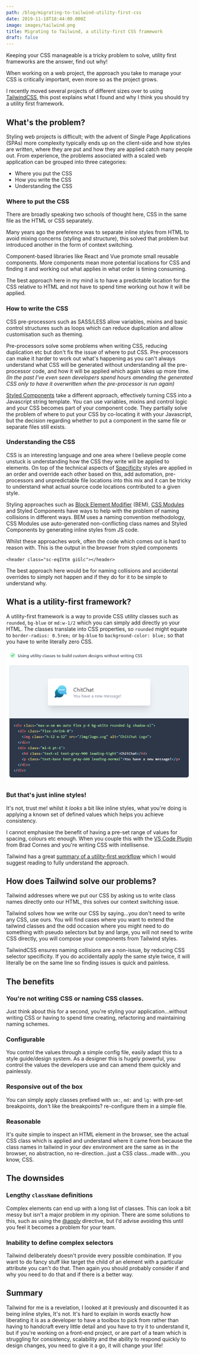 ```yaml
---
path: /blog/migrating-to-tailwind-utility-first-css
date: 2019-11-18T18:44:00.000Z
image: images/tailwind.png
title: Migrating to Tailwind, a utility-first CSS framework
draft: false
---
```


Keeping your CSS manageable is a tricky problem to solve, utility first frameworks are the answer, find out why!

<!-- end -->

When working on a web project, the approach you take to manage your CSS is critically important, even more so as the project grows.

I recently moved several projects of different sizes over to using [TailwindCSS](https://tailwindcss.com/), this post explains what I found and why I think you should try a utility first framework.

## What's the problem?

Styling web projects is difficult; with the advent of Single Page Applications (SPAs) more complexity typically ends up on the client-side and how styles are written, where they are put and how they are applied catch many people out.
From experience, the problems associated with a scaled web application can be grouped into three categories:

- Where you put the CSS
- How you write the CSS
- Understanding the CSS

### Where to put the CSS

There are broadly speaking two schools of thought here, CSS in the same file as the HTML or CSS separately.

Many years ago the preference was to separate inline styles from HTML to avoid mixing concerns (styling and structure), this solved that problem but introduced another in the form of context switching.

Component-based libraries like React and Vue promote small reusable components. More components mean more potential locations for CSS and finding it and working out what applies in what order is timing consuming.

The best approach here in my mind is to have a predictable location for the CSS relative to HTML and not have to spend time working out how it will be applied.

### How to write the CSS

CSS pre-processors such as SASS/LESS allow variables, mixins and basic control structures such as loops which can reduce duplication and allow customisation such as theming.

Pre-processors solve some problems when writing CSS, reducing duplication etc but don't fix the issue of where to put CSS. Pre-processors can make it harder to work out what's happening as you can't always understand what CSS will be generated without understanding all the pre-processor code, and how it will be applied which again takes up more time. _(In the past I've even seen developers spend hours amending the generated CSS only to have it overwritten when the pre-processor is run again)_

[Styled Components](https://styled-components.com/) take a different approach, effectively turning CSS into a Javascript string template. You can use variables, mixins and control logic and your CSS becomes part of your component code.
They partially solve the problem of where to put your CSS by co-locating it with your Javascript, but the decision regarding whether to put a component in the same file or separate files still exists.

### Understanding the CSS

CSS is an interesting language and one area where I believe people come unstuck is understanding how the CSS they write will be applied to elements. On top of the technical aspects of [Specificity](https://developer.mozilla.org/en-US/docs/Web/CSS/Specificity) styles are applied in an order and override each other based on this, add automation, pre-processors and unpredictable file locations into this mix and it can be tricky to understand what actual source code locations contributed to a given style.

Styling approaches such as [Block Element Modifier](http://getbem.com/) (BEM), [CSS Modules](https://github.com/css-modules/css-modules) and Styled Components have ways to help with the problem of naming collisions in different ways. BEM uses a naming convention methodology, CSS Modules use auto-generated non-conflicting class names and Styled Components by generating inline styles from JS code.

Whilst these approaches work, often the code which comes out is hard to reason with. This is the output in the browser from styled components

`<header class="sc-eqIVtm giGlc"></header>`

The best approach here would be for naming collisions and accidental overrides to simply not happen and if they do for it to be simple to understand why.

## What is a utility-first framework?

A utility-first framework is a way to provide CSS utility classes such as `rounded`, `bg-blue` or `md:w-1/2` which you can simply add directly yo your HTML. The classes translate into CSS properties, so `rounded` might equate to `border-radius: 0.5rem;` or `bg-blue` to `background-color: blue;` so that you have to write literally zero CSS.

![Tailwind example](images/tailwind_example.png)

### But that's just inline styles!

It's not, trust me! whilst it _looks_ a bit like inline styles, what you're doing is applying a known set of defined values which helps you achieve consistency.

I cannot emphasise the benefit of having a pre-set range of values for spacing, colours etc enough. When you couple this with the [VS Code Plugin](https://marketplace.visualstudio.com/items?itemName=bradlc.vscode-tailwindcss) from Brad Cornes and you're writing CSS with intellisense.

Tailwind has a great [summary of a utility-first workflow](https://tailwindcss.com/docs/utility-first/) which I would suggest reading to fully understand the approach.

## How does Tailwind solve our problems?

Tailwind addresses where we put our CSS by asking us to write class names directly onto our HTML, this solves our context switching issue.

Tailwind solves how we write our CSS by saying...you don't need to write any CSS, use ours. You will find cases where you want to extend the tailwind classes and the odd occasion where you might need to do something with pseudo selectors but by and large, you will not need to write CSS directly, you will compose your components from Tailwind styles.

TailwindCSS ensures naming collisions are a non-issue, by reducing CSS selector specificity. If you do accidentally apply the same style twice, it will literally be on the same line so finding issues is quick and painless.

## The benefits

### You're not writing CSS or naming CSS classes.

Just think about this for a second, you're styling your application...without writing CSS or having to spend time creating, refactoring and maintaining naming schemes.

### Configurable

You control the values through a simple config file, easily adapt this to a style guide/design system. As a designer this is hugely powerful, you control the values the developers use and can amend them quickly and painlessly.

### Responsive out of the box

You can simply apply classes prefixed with `sm:`, `md:` and `lg:` with pre-set breakpoints, don't like the breakpoints? re-configure them in a simple file.

### Reasonable

It's quite simple to inspect an HTML element in the browser, see the actual CSS class which is applied and understand where it came from because the class names in tailwind in your dev environment are the same as in the browser, no abstraction, no re-direction...just a CSS class...made with...you know, CSS.

## The downsides

### Lengthy `className` definitions

Complex elements can end up with a long list of classes. This can look a bit messy but isn't a major problem in my opinion. There are some solutions to this, such as using the [@apply](https://tailwindcss.com/docs/extracting-components/) directive, but I'd advise avoiding this until you feel it becomes a problem for your team.

### Inability to define complex selectors

Tailwind deliberately doesn't provide every possible combination. If you want to do fancy stuff like target the child of an element with a particular attribute you can't do that. Then again you should probably consider if and why you need to do that and if there is a better way.

## Summary

Tailwind for me is a revelation, I looked at it previously and discounted it as being inline styles, It's not. It's hard to explain in words exactly how liberating it is as a developer to have a toolbox to pick from rather than having to handcraft every little detail and you have to try it to understand it, but if you're working on a front-end project, or are part of a team which is struggling for consistency, scalability and the ability to respond quickly to design changes, you need to give it a go, it will change your life!
